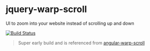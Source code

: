 # jquery-warp-scroll

UI to zoom into your website instead of scrolling up and down

[![Build Status](https://travis-ci.org/nextlevelshit/jquery-warp-scroll.svg?branch=master)](https://travis-ci.org/nextlevelshit/jquery-warp-scroll)

> Super early build and is referenced from [angular-warp-scroll](//github.com/nextlevelshit/angular-warp-scroll)
